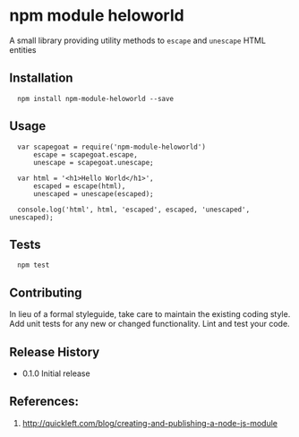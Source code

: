 npm module heloworld
=========

A small library providing utility methods to `escape` and `unescape` HTML entities

## Installation
```
  npm install npm-module-heloworld --save
```
## Usage
```
  var scapegoat = require('npm-module-heloworld')
      escape = scapegoat.escape,
      unescape = scapegoat.unescape;

  var html = '<h1>Hello World</h1>',
      escaped = escape(html),
      unescaped = unescape(escaped);

  console.log('html', html, 'escaped', escaped, 'unescaped', unescaped);
```
## Tests
```
  npm test
```
## Contributing

In lieu of a formal styleguide, take care to maintain the existing coding style.
Add unit tests for any new or changed functionality. Lint and test your code.

## Release History

* 0.1.0 Initial release

## References:

1. http://quickleft.com/blog/creating-and-publishing-a-node-js-module
